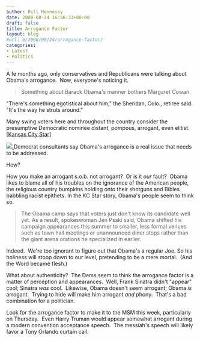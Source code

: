 ```yaml
---
author: Bill Hennessy
date: 2008-08-24 16:56:33+00:00
draft: false
title: Arrogance Factor
layout: blog
#url: e/2008/08/24/arrogance-factor/
categories:
- Latest
- Politics
---
```


A fe months ago, only conservatives and Republicans were talking about Obama's arrogance.  Now, everyone's noticing it.


> Something about Barack Obama's manner bothers Margaret Cowan.

"There's something egotistical about him," the Sheridan, Colo., retiree said.  "It's the way he struts around."

Many swing voters here and throughout the country consider the presumptive  Democratic nominee distant, pompous, arrogant, even elitist. [[Kansas City Star](https://www.kansascity.com/445/story/763970.html)]


[![](https://hennessysview.com/wp-content/uploads/2008/07/arrogance_122-300x257.gif)
](https://hennessysview.com/wp-content/uploads/2008/07/arrogance_122.gif)Democrat consultants say Obama's arrogance is a real issue that needs to be addressed.

How?

How you make an arrogant s.o.b. not arrogant?  Or is it _our_ fault?  Obama likes to blame all of his troubles on the ignorance of the American people, the religious country bumpkins holding onto their shotguns and Bibles babbling racist epithets. In the KC Star story, Obama's people seem to think so.


> The Obama camp says that voters just don't know its candidate well yet. As a result, spokeswoman Jen Psaki said, Obama shifted his campaign appearances this summer to smaller, less formal venues such as town hall meetings or unannounced diner stops rather than the giant arena orations he specialized in earlier.


Indeed.  We're too ignorant to figure out that Obama's a regular Joe. So his holiness will stoop down to our level, pretending to be a mere mortal.  (And the Word became flesh.)

What about authenticity?  The Dems seem to think the arrogance factor is a matter of perception and appearances.  Well, Frank Sinatra didn't "appear" cool; Sinatra _was_ cool.  Likewise, Obama doesn't seem arrogant; Obama _is_ arrogant.  Trying to hide will make him arrogant _and_ phony.  That's a bad combination for a politician.

Look for the arrogance factor to make it to the MSM this week, particularly on Thursday.  Even Harry Truman would appear somewhat arrogant during a modern convention acceptance speech.  The messiah's speech will likely favor a Tony Orlando curtain call.
